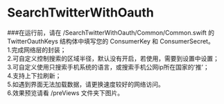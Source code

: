 # SearchTwitterWithOauth
###在运行前，请在 /SearchTwitterWithOauth/Common/Common.swift 的 TwitterOauthKeys 结构体中填写您的 ConsumerKey 和 ConsumerSecret。  
1.完成网络层的封装；  
2.可自定义控制搜索的区域半径，默认没有开启，若使用，需要到设置中设置；  
3.可自定义使用只搜索手机系统的语言，或搜索手机公网ip所在国家的‘推’；  
4.支持上下拉刷新；  
5.如遇到界面无法加载数据，请更换速度较好的网络访问。  
6.效果预览请看 /preViews 文件夹下图片。
